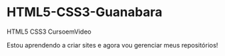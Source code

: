 # HTML5-CSS3-Guanabara
 HTML5 CSS3 CursoemVideo

Estou aprendendo a criar sites e agora vou gerenciar meus repositórios!